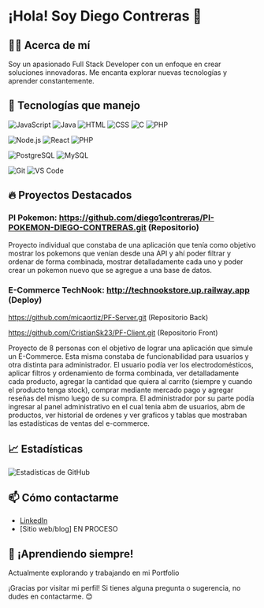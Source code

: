 # ¡Hola! Soy Diego Contreras 👋

## 👨‍💻 Acerca de mí
Soy un apasionado Full Stack Developer con un enfoque en crear soluciones innovadoras. Me encanta explorar nuevas tecnologías y aprender constantemente.

## 🚀 Tecnologías que manejo

![JavaScript](https://img.shields.io/badge/JavaScript-F7DF1E?style=for-the-badge&logo=javascript&logoColor=black
)
![Java](https://img.shields.io/badge/Java-007396?style=for-the-badge&logo=java&logoColor=white
)
![HTML](https://img.shields.io/badge/HTML5-E34F26?style=for-the-badge&logo=html5&logoColor=white
)
![CSS](https://img.shields.io/badge/CSS3-1572B6?style=for-the-badge&logo=css3&logoColor=white
)
![C](https://img.shields.io/badge/C-00599C?style=for-the-badge&logo=c&logoColor=white
)
![PHP](https://img.shields.io/badge/PHP-777BB4?style=for-the-badge&logo=php&logoColor=white
)

![Node.js](https://img.shields.io/badge/Node.js-43853D?style=for-the-badge&logo=node.js&logoColor=white
)
![React](https://img.shields.io/badge/React-61DAFB?style=for-the-badge&logo=react&logoColor=black
)
![PHP](https://img.shields.io/badge/Bootstrap-563D7C?style=for-the-badge&logo=bootstrap&logoColor=white
)

![PostgreSQL](https://img.shields.io/badge/PostgreSQL-316192?style=for-the-badge&logo=postgresql&logoColor=white
)
![MySQL](https://img.shields.io/badge/MySQL-4479A1?style=for-the-badge&logo=mysql&logoColor=white
)

![Git](https://img.shields.io/badge/Git-F05032?style=for-the-badge&logo=git&logoColor=white
)
![VS Code](https://img.shields.io/badge/VS_Code-007ACC?style=for-the-badge&logo=visual-studio-code&logoColor=white
)

## 🔥 Proyectos Destacados
### PI Pokemon: https://github.com/diego1contreras/PI-POKEMON-DIEGO-CONTRERAS.git (Repositorio)
Proyecto individual que constaba de una aplicación que tenía como objetivo mostrar los pokemons que venían desde una API y ahí poder filtrar y ordenar de forma combinada, mostrar detalladamente cada uno y poder crear un pokemon nuevo que se agregue a una base de datos. 

### E-Commerce TechNook: http://technookstore.up.railway.app (Deploy)
  https://github.com/micaortiz/PF-Server.git (Repositorio Back)
  
  https://github.com/CristianSk23/PF-Client.git (Repositorio Front)
  
Proyecto de 8 personas con el objetivo de lograr una aplicación que simule un E-Commerce. Esta misma constaba de funcionabilidad para usuarios y otra distinta para administrador. El usuario podía ver los electrodomésticos, aplicar filtros y ordenamiento de forma combinada, ver detalladamente cada producto, agregar la cantidad que quiera al carrito (siempre y cuando el producto tenga stock), comprar mediante mercado pago y agregar reseñas del mismo luego de su compra. El administrador por su parte podía ingresar al panel administrativo en el cual tenia abm de usuarios, abm de productos, ver historial de ordenes y ver graficos y tablas que mostraban las estadísticas de ventas del e-commerce.

## 📈 Estadísticas
![Estadísticas de GitHub](https://github-readme-stats.vercel.app/api?username=diego1contreras&show_icons=true&theme=radical)

## 📫 Cómo contactarme
- [LinkedIn](https://www.linkedin.com/in/diego-contreras-156b71216/)
- [Sitio web/blog] EN PROCESO

## 🌱 ¡Aprendiendo siempre!
Actualmente explorando y trabajando en mi Portfolio

¡Gracias por visitar mi perfil! Si tienes alguna pregunta o sugerencia, no dudes en contactarme. 😊
